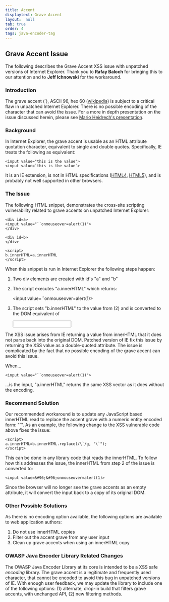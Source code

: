 ```yaml
---
title: Accent
displaytext: Grave Accent
layout:  null
tab: true
order: 4
tags: java-encoder-tag
---
```


## Grave Accent Issue

The following describes the Grave Accent XSS issue with unpatched versions of Internet Explorer. Thank you to <b>Rafay Baloch</b> for bringing this to our attention and to <b>Jeff Ichnowski</b> for the workaround.

### Introduction
The grave accent (\`), ASCII 96, hex 60 ([wikipedia](http://en.wikipedia.org/wiki/Grave_accent)) is subject to a  critical flaw in unpatched Internet Explorer. There is no possible encoding of the character that can avoid the issue. For a more in depth presentation on the issue discussed herein, please see [Mario Heidrech's presentation](http://www.slideshare.net/x00mario/the-innerhtml-apocalypse).

### Background

In Internet Explorer, the grave accent is usable as an HTML attribute quotation character, equivalent to single and double quotes. 
Specifically, IE treats the following as equivalent:

	<input value="this is the value">
	<input value=`this is the value`>

It is an IE extension, is not in HTML specifications
([HTML4](http://www.w3.org/TR/REC-html40/intro/sgmltut.html#h-3.2.2),
[HTML5](http://www.w3.org/TR/html5/syntax.html#attributes-0)), and is probably not well supported in other browsers.

### The Issue

The following HTML snippet, demonstrates the cross-site scripting vulnerability related to grave accents on unpatched Internet Explorer:

	<div id=a>
	<input value="``onmouseover=alert(1)">
	</div>

	<div id=b>
	</div>

	<script>
	b.innerHTML=a.innerHTML
	</script>

When this snippet is run in Internet Explorer the following steps happen:

1.  Two div elements are created with id's "a" and "b"
2.  The script executes "a.innerHTML" which returns:

	<input value=``onmouseover=alert(1)>

3.  The script sets "b.innerHTML" to the value from (2) and is converted to the DOM equivalent of

	<input value="" onmouseover="alert(1)">

The XSS issue arises from IE returning a value from innerHTML that it does not parse back into the original DOM. Patched version of IE fix this issue by returning the XSS value as a double-quoted attribute. The issue is complicated by the fact that no possible encoding of the grave accent can avoid this issue.

When...

	<input value="``onmouseover=alert(1)">

...is the input, "a.innerHTML" returns the same XSS vector as it does without the encoding.

### Recommend Solution

Our recommended workaround is to update any JavaScript based innerHTML read to replace the accent grave with a numeric entity encoded form: "\`". 
As an example, the following change to the XSS vulnerable code above fixes the issue:

	<script>
	a.innerHTML=b.innerHTML.replace(/\`/g, "\`");
	</script>

This can be done in any library code that reads the innerHTML. To follow how this addresses the issue, the innerHTML from step 2 of the issue is converted to:

	<input value=&#96;&#96;onmouseover=alert(1)>

Since the browser will no longer see the grave accents as an empty attribute, it will convert the input back to a copy of its original DOM.

### Other Possible Solutions

As there is no encoding option available, the following options are available to web application authors:

1.  Do not use innerHTML copies
2.  Filter out the accent grave from any user input
3.  Clean up grave accents when using an innerHTML copy

### OWASP Java Encoder Library Related Changes

The OWASP Java Encoder Library at its core is intended to be a XSS safe
_encoding_ library. The grave accent is a legitimate and frequently
used character, that cannot be encoded to avoid this bug in unpatched
versions of IE. With enough user feedback, we may update the library to
include one of the following options: (1) alternate, drop-in build that
filters grave accents, with unchanged API, (2) new filtering methods.